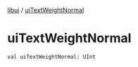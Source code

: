 [libui](README.md) / [uiTextWeightNormal](ui-text-weight-normal.md)

# uiTextWeightNormal

`val uiTextWeightNormal: UInt`